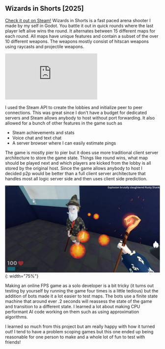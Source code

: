 ## Wizards in Shorts [2025]
[Check it out on Steam!](https://store.steampowered.com/app/3173220/Wizards_in_Shorts/)
Wizards in Shorts is a fast paced arena shooter I made by my self in Godot. You battle it out in quick rounds where the last player left alive wins the round.
It alternates between 15 different maps for each round. All maps have unique features and contain a subset of the over 10 different weapons. The weapons mostly consist of hitscan weapons using raycasts and projectile weapons. 
<iframe src="https://www.youtube.com/embed/SDYWh0s3W5A?si=RIe7F3YNQ9EZblkR" frameborder="0" allow="autoplay; encrypted-media" allowfullscreen></iframe>

I used the Steam API to create the lobbies and initialize peer to peer connections.
This was great since I don't have a budget for dedicated servers and Steam allows anybody to host without port forwarding.
It also allowed for a bunch of other features in the game such as 
- Steam achievements and stats
- Voice chat and text chat
- A server browser where I can easily estimate pings

The game is mostly pier to pier but it does use more traditional client server architecture to store the game state. Things like round wins, what map should be played next and which players are kicked from the lobby is all stored by the original host. Since the game allows anybody to host I decided p2p would be better than a full client server architecture that handles most all logic server side and then uses client side prediction.

![wizShorts1](/assets/wizShorts1.jpg){: width="75%"}

Making an online FPS game as a solo developer is a bit tricky (it turns out testing by yourself by running the game four times is a little tedious) but the addition of bots made it a lot easier to test maps. 
The bots use a finite state machine that around ever .2 seconds will reassess the state of the game and transition to a different state. I learned a lot about making CPU performant AI code working on them such as using approximation algorithms.

I learned so much from this project but am really happy with how it turned out! I tend to have a problem scoping games but this one ended up being reasonable for one person to make and a whole lot of fun to test with friends!